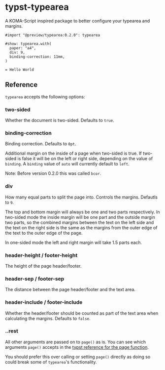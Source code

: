 # typst-typearea

A KOMA-Script inspired package to better configure your typearea and margins.

```typst
#import "@preview/typearea:0.2.0": typearea

#show: typearea.with(
  paper: "a4",
  div: 9,
  binding-correction: 11mm,
)

= Hello World
```

## Reference

`typearea` accepts the following options:

### two-sided

Whether the document is two-sided. Defaults to `true`.

### binding-correction

Binding correction. Defaults to `0pt`. 

Additional margin on the inside of a page when two-sided is true. If two-sided is false it will be on the left or right side, depending on the value of `binding`. A `binding` value of `auto` will currently default to `left`.

Note: Before version 0.2.0 this was called `bcor`.

### div

How many equal parts to split the page into. Controls the margins. Defautls to `9`.

The top and bottom margin will always be one and two parts respectively. In two-sided mode the inside margin will be one part and the outside margin two parts, so the combined margins between the text on the left side and the text on the right side is the same as the margins from the outer edge of the text to the outer edge of the page.

In one-sided mode the left and right margin will take 1.5 parts each.

### header-height / footer-height

The height of the page header/footer.

### header-sep / footer-sep

The distance between the page header/footer and the text area.

### header-include / footer-include

Whether the header/footer should be counted as part of the text area when calculating the margins. Defaults to `false`.

### ..rest

All other arguments are passed on to `page()` as is. You can see which arguments `page()` accepts in the [typst reference for the page function](https://typst.app/docs/reference/layout/page/).

You should prefer this over calling or setting `page()` directly as doing so could break some of `typearea`'s functionality.

